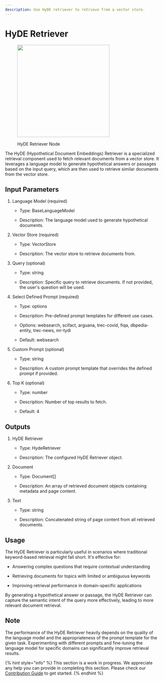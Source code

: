 ```yaml
---
description: Use HyDE retriever to retrieve from a vector store.
---
```


# HyDE Retriever

<figure><img src="../../../.gitbook/assets/image (143).png" alt="" width="302"><figcaption><p>HyDE Retriever Node</p></figcaption></figure>

The HyDE (Hypothetical Document Embeddings) Retriever is a specialized retrieval component used to fetch relevant documents from a vector store. It leverages a language model to generate hypothetical answers or passages based on the input query, which are then used to retrieve similar documents from the vector store.

## Input Parameters

1. Language Model (required)

    - Type: BaseLanguageModel

    - Description: The language model used to generate hypothetical documents.

2. Vector Store (required)

    - Type: VectorStore

    - Description: The vector store to retrieve documents from.

3. Query (optional)

    - Type: string

    - Description: Specific query to retrieve documents. If not provided, the user's question will be used.

4. Select Defined Prompt (required)

    - Type: options

    - Description: Pre-defined prompt templates for different use cases.

    - Options: websearch, scifact, arguana, trec-covid, fiqa, dbpedia-entity, trec-news, mr-tydi

    - Default: websearch

5. Custom Prompt (optional)

    - Type: string

    - Description: A custom prompt template that overrides the defined prompt if provided.

6. Top K (optional)

    - Type: number

    - Description: Number of top results to fetch.

    - Default: 4


## Outputs

1. HyDE Retriever

    - Type: HydeRetriever

    - Description: The configured HyDE Retriever object.

2. Document

    - Type: Document[]

    - Description: An array of retrieved document objects containing metadata and page content.

3. Text

    - Type: string

    - Description: Concatenated string of page content from all retrieved documents.


## Usage

The HyDE Retriever is particularly useful in scenarios where traditional keyword-based retrieval might fall short. It's effective for:

  - Answering complex questions that require contextual understanding

  - Retrieving documents for topics with limited or ambiguous keywords

  - Improving retrieval performance in domain-specific applications

By generating a hypothetical answer or passage, the HyDE Retriever can capture the semantic intent of the query more effectively, leading to more relevant document retrieval.


## Note

The performance of the HyDE Retriever heavily depends on the quality of the language model and the appropriateness of the prompt template for the given task. Experimenting with different prompts and fine-tuning the language model for specific domains can significantly improve retrieval results.

{% hint style="info" %}
This section is a work in progress. We appreciate any help you can provide in completing this section. Please check our [Contribution Guide](../../../contributing/) to get started.
{% endhint %}
